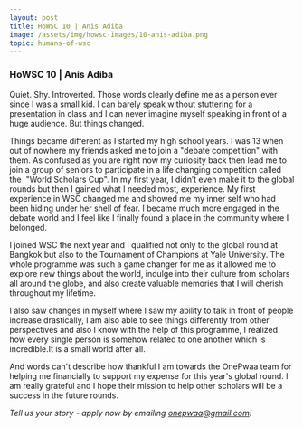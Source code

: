 ```yaml
---
layout: post
title: HoWSC 10 | Anis Adiba
image: /assets/img/howsc-images/10-anis-adiba.png
topic: humans-of-wsc
---
```


### HoWSC 10 | Anis Adiba

Quiet. Shy. Introverted. Those words clearly define me as a person ever since I was a small kid. I can barely speak without stuttering for a presentation in class and I can never imagine myself speaking in front of a huge audience. But things changed.    

Things became different as I started my high school years. I was 13 when out of nowhere my friends asked me to join a "debate competition" with them. As confused as you are right now my curiosity back then lead me to join a group of seniors to participate in a life changing competition called the  "World Scholars Cup". In my first year, I didn’t even make it to the global rounds but then I gained what I needed most, experience. My first experience in WSC changed me and showed me my inner self who had been hiding under her shell of fear. I became much more engaged in the debate world and I feel like I finally found a place in the community where I belonged.    

I joined WSC the next year and I qualified not only to the global round at Bangkok but also to the Tournament of Champions at Yale University. The whole programme was such a game changer for me as it allowed me to explore new things about the world, indulge into their culture from scholars all around the globe, and also create valuable memories that I will cherish throughout my lifetime.   

I also saw changes in myself where I saw my ability to talk in front of people increase drastically, I am also able to see things differently from other perspectives and also I know with the help of this programme, I realized how every single person is somehow related to one another which is incredible.It is a small world after all.   

And words can't describe how thankful I am towards the OnePwaa team for helping me financially to support my expense for this year's global round. I am really grateful and I hope their mission to help other scholars will be a success in the future rounds.

*Tell us your story - apply now by emailing [onepwaa@gmail.com](mailto:onepwaa@gmail.com)!*
